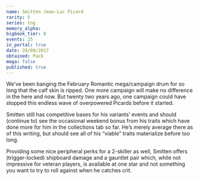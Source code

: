 ```yaml
---
name: Smitten Jean-Luc Picard
rarity: 5
series: tng
memory_alpha:
bigbook_tier: 8
events: 25
in_portal: true
date: 28/09/2017
obtained: Pack
mega: false
published: true
---
```


We’ve been banging the February Romantic mega/campaign drum for so long that the calf skin is ripped. One more campaign will make no difference in the here and now. But twenty two years ago, one campaign could have stopped this endless wave of overpowered Picards before it started.

Smitten still has competitive bases for his variants’ events and should (continue to) see the occasional weekend bonus from his traits which have done more for him in the collections tab so far. He’s merely average there as of this writing, but should see all of his “viable” traits materialize before too long.

Providing some nice peripheral perks for a 2-skiller as well, Smitten offers (trigger-locked) shipboard damage and a gauntlet pair which, while not impressive for veteran players, is available at one star and not something you want to try to roll against when he catches crit.
